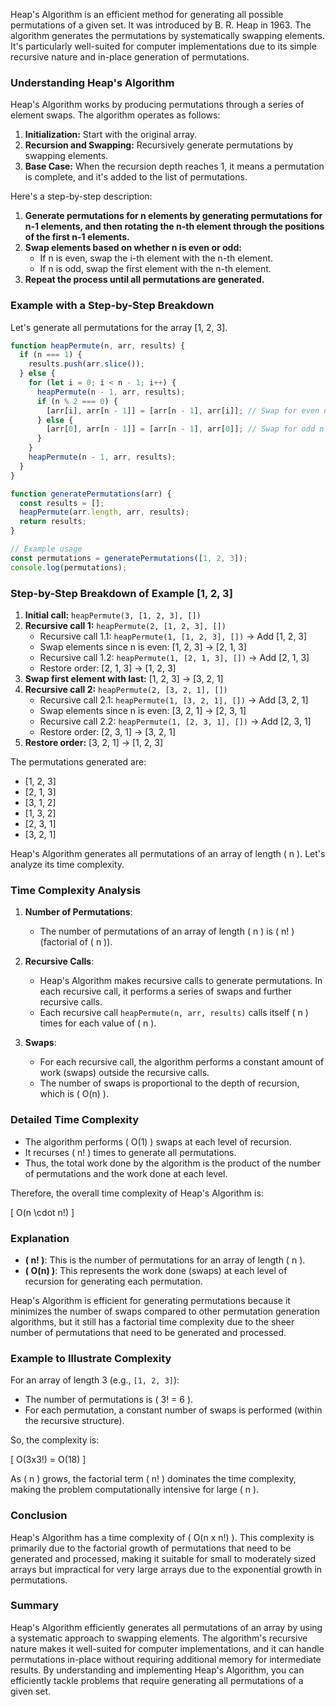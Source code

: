 Heap's Algorithm is an efficient method for generating all possible permutations of a given set. It was introduced by B. R. Heap in 1963. The algorithm generates the permutations by systematically swapping elements. It's particularly well-suited for computer implementations due to its simple recursive nature and in-place generation of permutations.

### Understanding Heap's Algorithm

Heap's Algorithm works by producing permutations through a series of element swaps. The algorithm operates as follows:

1. **Initialization:** Start with the original array.
2. **Recursion and Swapping:** Recursively generate permutations by swapping elements.
3. **Base Case:** When the recursion depth reaches 1, it means a permutation is complete, and it's added to the list of permutations.

Here's a step-by-step description:

1. **Generate permutations for n elements by generating permutations for n-1 elements, and then rotating the n-th element through the positions of the first n-1 elements.**
2. **Swap elements based on whether n is even or odd:**
   - If n is even, swap the i-th element with the n-th element.
   - If n is odd, swap the first element with the n-th element.
3. **Repeat the process until all permutations are generated.**

### Example with a Step-by-Step Breakdown

Let's generate all permutations for the array [1, 2, 3].

```javascript
function heapPermute(n, arr, results) {
  if (n === 1) {
    results.push(arr.slice());
  } else {
    for (let i = 0; i < n - 1; i++) {
      heapPermute(n - 1, arr, results);
      if (n % 2 === 0) {
        [arr[i], arr[n - 1]] = [arr[n - 1], arr[i]]; // Swap for even n
      } else {
        [arr[0], arr[n - 1]] = [arr[n - 1], arr[0]]; // Swap for odd n
      }
    }
    heapPermute(n - 1, arr, results);
  }
}

function generatePermutations(arr) {
  const results = [];
  heapPermute(arr.length, arr, results);
  return results;
}

// Example usage
const permutations = generatePermutations([1, 2, 3]);
console.log(permutations);
```

### Step-by-Step Breakdown of Example [1, 2, 3]

1. **Initial call:** `heapPermute(3, [1, 2, 3], [])`
2. **Recursive call 1:** `heapPermute(2, [1, 2, 3], [])`
   - Recursive call 1.1: `heapPermute(1, [1, 2, 3], [])` -> Add [1, 2, 3]
   - Swap elements since n is even: [1, 2, 3] -> [2, 1, 3]
   - Recursive call 1.2: `heapPermute(1, [2, 1, 3], [])` -> Add [2, 1, 3]
   - Restore order: [2, 1, 3] -> [1, 2, 3]
3. **Swap first element with last:** [1, 2, 3] -> [3, 2, 1]
4. **Recursive call 2:** `heapPermute(2, [3, 2, 1], [])`
   - Recursive call 2.1: `heapPermute(1, [3, 2, 1], [])` -> Add [3, 2, 1]
   - Swap elements since n is even: [3, 2, 1] -> [2, 3, 1]
   - Recursive call 2.2: `heapPermute(1, [2, 3, 1], [])` -> Add [2, 3, 1]
   - Restore order: [2, 3, 1] -> [3, 2, 1]
5. **Restore order:** [3, 2, 1] -> [1, 2, 3]

The permutations generated are:
- [1, 2, 3]
- [2, 1, 3]
- [3, 1, 2]
- [1, 3, 2]
- [2, 3, 1]
- [3, 2, 1]

Heap's Algorithm generates all permutations of an array of length \( n \). Let's analyze its time complexity.

### Time Complexity Analysis

1. **Number of Permutations**:
   - The number of permutations of an array of length \( n \) is \( n! \) (factorial of \( n \)).

2. **Recursive Calls**:
   - Heap's Algorithm makes recursive calls to generate permutations. In each recursive call, it performs a series of swaps and further recursive calls.
   - Each recursive call `heapPermute(n, arr, results)` calls itself \( n \) times for each value of \( n \).

3. **Swaps**:
   - For each recursive call, the algorithm performs a constant amount of work (swaps) outside the recursive calls.
   - The number of swaps is proportional to the depth of recursion, which is \( O(n) \).

### Detailed Time Complexity

- The algorithm performs \( O(1) \) swaps at each level of recursion.
- It recurses \( n! \) times to generate all permutations.
- Thus, the total work done by the algorithm is the product of the number of permutations and the work done at each level.

Therefore, the overall time complexity of Heap's Algorithm is:

\[ O(n \cdot n!) \]

### Explanation

- **\( n! \)**: This is the number of permutations for an array of length \( n \).
- **\( O(n) \)**: This represents the work done (swaps) at each level of recursion for generating each permutation.

Heap's Algorithm is efficient for generating permutations because it minimizes the number of swaps compared to other permutation generation algorithms, but it still has a factorial time complexity due to the sheer number of permutations that need to be generated and processed.

### Example to Illustrate Complexity

For an array of length 3 (e.g., `[1, 2, 3]`):
- The number of permutations is \( 3! = 6 \).
- For each permutation, a constant number of swaps is performed (within the recursive structure).

So, the complexity is:

\[ O(3x3!) = O(18) \]

As \( n \) grows, the factorial term \( n! \) dominates the time complexity, making the problem computationally intensive for large \( n \).

### Conclusion

Heap's Algorithm has a time complexity of \( O(n x n!) \). This complexity is primarily due to the factorial growth of permutations that need to be generated and processed, making it suitable for small to moderately sized arrays but impractical for very large arrays due to the exponential growth in permutations.

### Summary

Heap's Algorithm efficiently generates all permutations of an array by using a systematic approach to swapping elements. The algorithm's recursive nature makes it well-suited for computer implementations, and it can handle permutations in-place without requiring additional memory for intermediate results. By understanding and implementing Heap's Algorithm, you can efficiently tackle problems that require generating all permutations of a given set.
